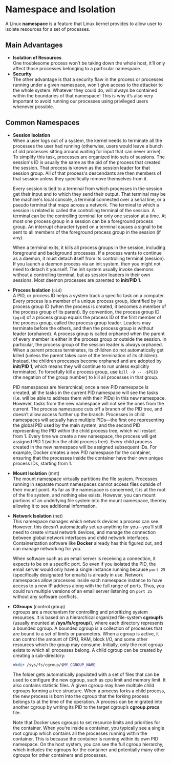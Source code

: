 # Namespace and Isolation

A Linux **namespace** is a feature that Linux kernel provides to allow user to isolate resources for a set of processes.

## Main Advantages

- **Isolation of Resources**  
    One troublesome process won’t be taking down the whole host, it’ll only affect those processes belonging to a particular namespace.
- **Security**  
    The other advantage is that a security flaw in the process or processes running under a given namespace, won’t give access to the attacker to the whole system. Whatever they could do, will always be contained within the boundaries of that namespace! This is why it’s also very important to avoid running our processes using privileged users whenever possible.

## Common Namespaces

- **Session Isolation**  
    When a user logs out of a system, the kernel needs to terminate all the processes the user had running (otherwise, users would leave a bunch of old processes sitting around waiting for input that can never arrive). To simplify this task, processes are organized into sets of sessions. The session's ID is usually the same as the pid of the process that created the session. That process is known as the session leader for that session group. All of that process's descendants are then members of that session unless they specifically remove themselves from it.

    Every session is tied to a terminal from which processes in the session get their input and to which they send their output. That terminal may be the machine's local console, a terminal connected over a serial line, or a pseudo terminal that maps across a network. The terminal to which a session is related is called the controlling terminal of the session. A terminal can be the controlling terminal for only one session at a time. At most one process group in a session can be a foreground process group. An interrupt character typed on a terminal causes a signal to be sent to all members of the foreground process group in the session (if any).

    When a terminal exits, it kills all process groups in the session, including foreground and background processes. If a process wants to continue as a daemon, it must detach itself from its controlling terminal (session). If you launch a daemon process via an init system, then you might not need to detach it yourself. The init system usually invoke daemons without a controlling terminal, but as session leaders in their own sessions. Most daemon processes are parented to **init/PID 1**.
- **Process Isolation** (`pid`)  
    A PID, or process ID helps a system track a specific task on a computer. Every process is a member of a unique process group, identified by its process group ID (when the process is created, it becomes a member of the process group of its parent). By convention, the process group ID (`pgid`) of a process group equals the process ID of the first member of the process group, called the process group leader. Leaders may terminate before the others, and then the process group is without leader (orphaned). A process group is called orphaned when the parent of every member is either in the process group or outside the session. In particular, the process group of the session leader is always orphaned. When a parent process terminates, its children do not automatically get killed (unless the parent takes care of the termination of its children). Instead, the children processes become orphaned and are adopted by **init/PID 1**, which means they will continue to run unless explicitly terminated. To forcefully kill a process group, use `kill -9 -- -$PGID` (the negation of the group number) to kill all processes in that group.

    PID namespaces are hierarchical; once a new PID namespace is created, all the tasks in the current PID namespace will see the tasks (i.e. will be able to address them with their PIDs) in this new namespace. However, tasks from the new namespace will not see the ones from the current. The process namespace cuts off a branch of the PID tree, and doesn’t allow access further up the branch. Processes in child namespaces will actually have multiple PIDs—the first one representing the global PID used by the main system, and the second PID representing the PID within the child process tree, which will restart from 1. Every time we create a new namespace, the process will get assigned PID 1 (within the child process tree). Every child process created in the new namespace will be assigned subsequent IDs. For example, Docker creates a new PID namespace for the container, ensuring that the processes inside the container have their own unique process IDs, starting from 1.
- **Mount Isolation** (mnt)  
    The mount namespace virtually partitions the file system. Processes running in separate mount namespaces cannot access files outside of their mount point. As far as the namespace is concerned, it is at the root of the file system, and nothing else exists. However, you can mount portions of an underlying file system into the mount namespace, thereby allowing it to see additional information.
- **Network Isolation** (net)  
    This namespace manages which network devices a process can see. However, this doesn’t automatically set up anything for you—you’ll still need to create virtual network devices, and manage the connection between global network interfaces and child network interfaces. Containerization software like **Docker** already has this figured out, and can manage networking for you.

    When software such as an email server is receiving a connection, it expects to be on a specific port. So even if you isolated the PID, the email server would only have a single instance running because `port 25` (specifically designated for emails) is already in use. Network namespaces allow processes inside each namespace instance to have access to a new IP address along with the full range of ports. Thus, you could run multiple versions of an email server listening on `port 25` without any software conflicts.
- **CGroups** (control group)  
    cgroups are a mechanism for controlling and prioritizing system resources. It is based on a hierarchical organized file-system **cgroupfs** (usually mounted at **/sys/fs/cgroup/**), where each directory represents a bounded cgroup.
     A bounded cgroup is a collection of processes that are bound to a set of limits or parameters. When a cgroup is active, it can control the amount of CPU, RAM, block I/O, and some other resources which the group may consume. Initially, only the root cgroup exists to which all processes belong. A child cgroup can be created by creating a sub-directory:

    ```bash
    mkdir /sys/fs/cgroup/$MY_CGROUP_NAME
    ```

    The folder gets automatically populated with a set of files that can be used to configure the new cgroup, such as cpu limit and memory limit. It also contains statistic files. A given cgroup may have multiple child cgroups forming a tree structure. When a process forks a child process, the new process is born into the cgroup that the forking process belongs to at the time of the operation. A process can be migrated into another cgroup by writing its PID to the target cgroup’s **cgroup.procs** file.

    Note that Docker uses cgroups to set resource limits and priorities for the container. When you're inside a container, you typically see a single root cgroup which contains all the processes running within the container. This is because the container is running within its own PID namespace. On the host system, you can see the full cgroup hierarchy, which includes the cgroups for the container and potentially many other cgroups for other containers and processes.
